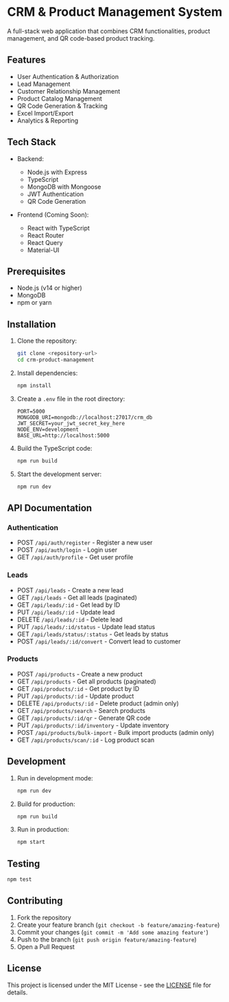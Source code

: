 # CRM & Product Management System

A full-stack web application that combines CRM functionalities, product management, and QR code-based product tracking.

## Features

- User Authentication & Authorization
- Lead Management
- Customer Relationship Management
- Product Catalog Management
- QR Code Generation & Tracking
- Excel Import/Export
- Analytics & Reporting

## Tech Stack

- Backend:
  - Node.js with Express
  - TypeScript
  - MongoDB with Mongoose
  - JWT Authentication
  - QR Code Generation

- Frontend (Coming Soon):
  - React with TypeScript
  - React Router
  - React Query
  - Material-UI

## Prerequisites

- Node.js (v14 or higher)
- MongoDB
- npm or yarn

## Installation

1. Clone the repository:
   ```bash
   git clone <repository-url>
   cd crm-product-management
   ```

2. Install dependencies:
   ```bash
   npm install
   ```

3. Create a `.env` file in the root directory:
   ```env
   PORT=5000
   MONGODB_URI=mongodb://localhost:27017/crm_db
   JWT_SECRET=your_jwt_secret_key_here
   NODE_ENV=development
   BASE_URL=http://localhost:5000
   ```

4. Build the TypeScript code:
   ```bash
   npm run build
   ```

5. Start the development server:
   ```bash
   npm run dev
   ```

## API Documentation

### Authentication

- POST `/api/auth/register` - Register a new user
- POST `/api/auth/login` - Login user
- GET `/api/auth/profile` - Get user profile

### Leads

- POST `/api/leads` - Create a new lead
- GET `/api/leads` - Get all leads (paginated)
- GET `/api/leads/:id` - Get lead by ID
- PUT `/api/leads/:id` - Update lead
- DELETE `/api/leads/:id` - Delete lead
- PUT `/api/leads/:id/status` - Update lead status
- GET `/api/leads/status/:status` - Get leads by status
- POST `/api/leads/:id/convert` - Convert lead to customer

### Products

- POST `/api/products` - Create a new product
- GET `/api/products` - Get all products (paginated)
- GET `/api/products/:id` - Get product by ID
- PUT `/api/products/:id` - Update product
- DELETE `/api/products/:id` - Delete product (admin only)
- GET `/api/products/search` - Search products
- GET `/api/products/:id/qr` - Generate QR code
- PUT `/api/products/:id/inventory` - Update inventory
- POST `/api/products/bulk-import` - Bulk import products (admin only)
- GET `/api/products/scan/:id` - Log product scan

## Development

1. Run in development mode:
   ```bash
   npm run dev
   ```

2. Build for production:
   ```bash
   npm run build
   ```

3. Run in production:
   ```bash
   npm start
   ```

## Testing

```bash
npm test
```

## Contributing

1. Fork the repository
2. Create your feature branch (`git checkout -b feature/amazing-feature`)
3. Commit your changes (`git commit -m 'Add some amazing feature'`)
4. Push to the branch (`git push origin feature/amazing-feature`)
5. Open a Pull Request

## License

This project is licensed under the MIT License - see the [LICENSE](LICENSE) file for details. 
